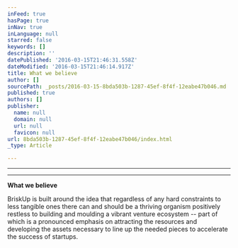 ```yaml
---
inFeed: true
hasPage: true
inNav: true
inLanguage: null
starred: false
keywords: []
description: ''
datePublished: '2016-03-15T21:46:31.558Z'
dateModified: '2016-03-15T21:46:14.917Z'
title: What we believe
author: []
sourcePath: _posts/2016-03-15-8bda503b-1287-45ef-8f4f-12eabe47b046.md
published: true
authors: []
publisher:
  name: null
  domain: null
  url: null
  favicon: null
url: 8bda503b-1287-45ef-8f4f-12eabe47b046/index.html
_type: Article

---
```

****

****

**What
we believe**

BriskUp is built around the idea
that regardless of any hard constraints to less tangible ones there can and should be a thriving
organism positively restless to building and moulding a
vibrant venture ecosystem --
part of which is a pronounced emphasis on attracting the
resources and developing the assets necessary to line up the needed pieces to
accelerate the success of startups.